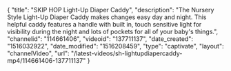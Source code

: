 {
    "title": "SKIP HOP Light-Up Diaper Caddy",
    "description": "The Nursery Style Light-Up Diaper Caddy makes changes easy day and night. This helpful caddy features a handle with built in, touch sensitive light for visibility during the night and lots of pockets for all of your baby's things.",
    "channelid": "114661406",
    "videoid": "137711137",
    "date_created": "1516032922",
    "date_modified": "1516208459",
    "type": "captivate",
    "layout": "channelVideo",
    "url": "\/latest-videos\/sh-lightupdiapercaddy-mp4\/114661406-137711137"
}